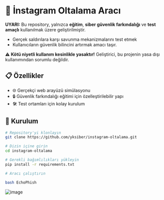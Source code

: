 # 🎣 İnstagram Oltalama Aracı

**UYARI:** Bu repository, yalnızca **eğitim**, **siber güvenlik farkındalığı** ve **test amaçlı** kullanılmak üzere geliştirilmiştir. 
- Gerçek saldırılara karşı savunma mekanizmalarını test etmek 
- Kullanıcıların güvenlik bilincini artırmak amacı taşır.

⚠️ **Kötü niyetli kullanım kesinlikle yasaktır!** 
Geliştirici, bu projenin yasa dışı kullanımından sorumlu değildir.

## 📋 Özellikler
- 🌐 Gerçekçi web arayüzü simülasyonu
- 🔒 Güvenlik farkındalığı eğitimi için özelleştirilebilir yapı
- 🛠️ Test ortamları için kolay kurulum

## 🚀 Kurulum
```bash
# Repository'yi klonlayın
git clone https://github.com/yksiber/instagram-oltalama.git

# Dizin içine girin
cd instagram-oltalama

# Gerekli bağımlılıkları yükleyin
pip install -r requirements.txt

# Aracı çalıştırın

bash EchoPhish
```
![image](https://github.com/user-attachments/assets/573401ed-44c1-4a7c-adbb-c92c459e29f2)

